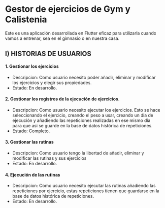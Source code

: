 # Gestor de ejercicios de Gym y Calistenia

Este es una aplicación desarrollada en Flutter eficaz para utilizarla cuando vamos a entrenar, sea en el gimnasio o en nuestra casa.

## I) HISTORIAS DE USUARIOS

#### 1. Gestionar los ejercicios
* Descripcion: Como usuario necesito poder añadir, eliminar y modificar los ejercicios y elegir sus propiedades.
* Estado: En desarrollo.

#### 2. Gestionar los registros de la ejecución de ejercicios.
* Descripcion: Como usuario necesito ejecutar los ejercicios. 
Esto se hace seleccionando el ejercicio, creando el peso a usar, creando un dia de ejecución 
y añadiendo las repeticiones realizadas en ese mismo día para que asi se guarde en la base de datos histórica de repeticiones.
* Estado: Completo.

#### 3. Gestionar las rutinas
* Descripcion: Como usuario tengo la libertad de añadir, eliminar y modificar las rutinas y sus ejercicios
* Estado: En desarrollo.

#### 4. Ejecución de las rutinas
* Descripcion: Como usuario necesito ejecutar las rutinas añadiendo las repeticiones por ejercicio, estas repeticiones tienen que guardarse en la base de datos histórica de repeticiones.
* Estado: En desarrollo.
